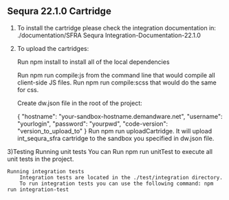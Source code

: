 ## Sequra 22.1.0 Cartridge

1. To install the cartridge please check the integration documentation in: ./documentation/SFRA Sequra Integration-Documentation-22.1.0

2. To upload the cartridges:

   Run npm install to install all of the local dependencies

   Run npm run compile:js from the command line that would compile all client-side JS files. Run npm run compile:scss that would do the same for css.

   Create dw.json file in the root of the project:

   {
   "hostname": "your-sandbox-hostname.demandware.net",
   "username": "yourlogin",
   "password": "yourpwd",
   "code-version": "version_to_upload_to"
   }
   Run npm run uploadCartridge. It will upload int_sequra_sfra cartridge to the sandbox you specified in dw.json file.

3)Testing
Running unit tests
You can Run npm run unitTest to execute all unit tests in the project.

    Running integration tests
    	Integration tests are located in the ./test/integration directory.
    	To run integration tests you can use the following command: npm run integration-test
